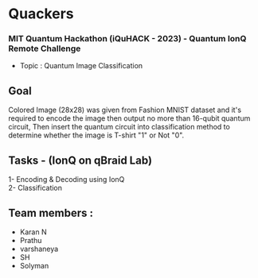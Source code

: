 # Quackers

### **MIT Quantum Hackathon (iQuHACK - 2023) - Quantum IonQ Remote Challenge** <br />
- Topic : Quantum Image Classification

## **Goal** <br />
Colored Image (28x28) was given from Fashion MNIST dataset and it's required to encode the image then output no more than 16-qubit quantum circuit, Then insert the quantum circuit into classification method to determine whether the image is T-shirt "1" or Not "0".

## **Tasks** - (IonQ on qBraid Lab) <br />
1- Encoding & Decoding using IonQ <br />
2- Classification

## Team members : 
- Karan N
- Prathu
- varshaneya
- SH
- Solyman

